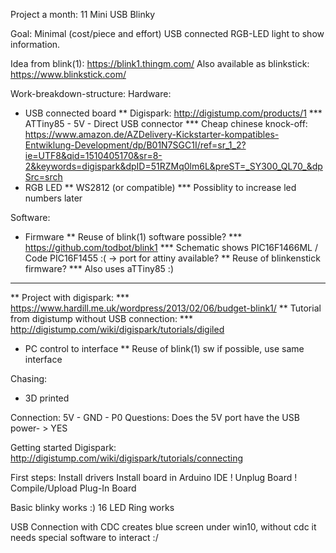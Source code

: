 Project a month:
11 Mini USB Blinky

Goal:
Minimal (cost/piece and effort) USB connected RGB-LED light to show information.

Idea from blink(1): https://blink1.thingm.com/
Also available as blinkstick: https://www.blinkstick.com/

Work-breakdown-structure:
Hardware:
* USB connected board
** Digispark: http://digistump.com/products/1
*** ATTiny85 - 5V - Direct USB connector
*** Cheap chinese knock-off: https://www.amazon.de/AZDelivery-Kickstarter-kompatibles-Entwiklung-Development/dp/B01N7SGC1I/ref=sr_1_2?ie=UTF8&qid=1510405170&sr=8-2&keywords=digispark&dpID=51RZMq0lm6L&preST=_SY300_QL70_&dpSrc=srch
* RGB LED
** WS2812 (or compatible)
*** Possiblity to increase led numbers later

Software:
* Firmware
** Reuse of blink(1) software possible?
*** https://github.com/todbot/blink1
*** Schematic shows PIC16F1466ML / Code PIC16F1455 :( -> port for attiny available?
** Reuse of blinkenstick firmware?
*** Also uses aTTiny85 :)
***
** Project with digispark:
*** https://www.hardill.me.uk/wordpress/2013/02/06/budget-blink1/
** Tutorial from digistump without USB connection:
*** http://digistump.com/wiki/digispark/tutorials/digiled

* PC control to interface
** Reuse of blink(1) sw if possible, use same interface

Chasing:
* 3D printed

Connection:
5V - GND - P0
Questions: Does the 5V port have the USB power- > YES

Getting started Digispark:
http://digistump.com/wiki/digispark/tutorials/connecting

First steps:
Install drivers
Install board in Arduino IDE
! Unplug Board !
Compile/Upload
Plug-In Board

Basic blinky works :)
16 LED Ring works

USB Connection with CDC creates blue screen under win10, without cdc it needs special software to interact :/

